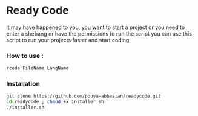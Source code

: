 # Ready Code
it may have happened to you,  you want to start a project or you need to enter a shebang  or have the permissions to run the script 
you can use this script to run your projects faster and start coding

### How to use : 
```bash
rcode FileName LangName
```

### Installation

```bash
git clone https://github.com/pouya-abbasian/readycode.git
cd readycode ; chmod +x installer.sh
./installer.sh
```
